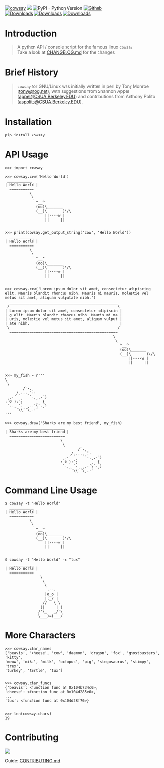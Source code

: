
[![cowsay](https://github.com/VaasuDevanS/cowsay-python/actions/workflows/cowsay.yaml/badge.svg?branch=main)](https://github.com/VaasuDevanS/cowsay-python/actions/workflows/cowsay.yaml)
![](https://img.shields.io/badge/Latest%20Release-Sep%2008,%202023-blue)
![PyPI - Python Version](https://img.shields.io/pypi/pyversions/cowsay)
[![Github](https://img.shields.io/badge/github-cowsay--python-blue)](https://github.com/VaasuDevanS/cowsay-python)
<br>
[![Downloads](https://static.pepy.tech/badge/cowsay)](https://pepy.tech/project/cowsay)
[![Downloads](https://static.pepy.tech/badge/cowsay/month)](https://pepy.tech/project/cowsay)
[![Downloads](https://static.pepy.tech/badge/cowsay/week)](https://pepy.tech/project/cowsay)


# Introduction

> A python API / console script for the famous linux `cowsay` <br>
> Take a look at [CHANGELOG.md](https://github.com/VaasuDevanS/cowsay-python/blob/main/CHANGELOG.md) for the changes


# Brief History
> `cowsay` for GNU/Linux was initially written in perl by Tony Monroe (tony@nog.net), with suggestions from Shannon Appel (appel@CSUA.Berkeley.EDU) and contributions from Anthony Polito (aspolito@CSUA.Berkeley.EDU).


# Installation
```console
pip install cowsay
```


# API Usage
```
>>> import cowsay

>>> cowsay.cow('Hello World')
 ___________
| Hello World |
  ===========
           \
            \
              ^__^
              (oo)\_______
              (__)\       )\/\
                  ||----w |
                  ||     ||


>>> print(cowsay.get_output_string('cow', 'Hello World'))
  ___________
| Hello World |
  ===========
           \
            \
              ^__^
              (oo)\_______
              (__)\       )\/\
                  ||----w |
                  ||     ||


>>> cowsay.cow('Lorem ipsum dolor sit amet, consectetur adipiscing elit. Mauris blandit rhoncus nibh. Mauris mi mauris, molestie vel metus sit amet, aliquam vulputate nibh.')
  _________________________________________________
 /                                                 \
| Lorem ipsum dolor sit amet, consectetur adipiscin |
| g elit. Mauris blandit rhoncus nibh. Mauris mi ma |
| uris, molestie vel metus sit amet, aliquam vulput |
| ate nibh.                                         |
 \                                                 /
  =================================================
                                                 \
                                                  \
                                                    ^__^
                                                    (oo)\_______
                                                    (__)\       )\/\
                                                        ||----w |
                                                        ||     ||


>>> my_fish = r'''
\
 \  
        /`·.¸
     /¸...¸`:·
 ¸.·´  ¸   `·.¸.·´)
: © ):´;      ¸  {
 `·.¸ `·  ¸.·´\`·¸)
     `\\´´\¸.·´
'''

>>> cowsay.draw('Sharks are my best friend', my_fish)
  _________________________
| Sharks are my best friend |
  =========================
                         \
                          \  
                                 /`·.¸
                              /¸...¸`:·
                          ¸.·´  ¸   `·.¸.·´)
                         : © ):´;      ¸  {
                          `·.¸ `·  ¸.·´\`·¸)
                              `\\´´\¸.·´
```


# Command Line Usage
```
$ cowsay -t "Hello World"
  ___________
| Hello World |
  ===========
           \
            \
              ^__^
              (oo)\_______
              (__)\       )\/\
                  ||----w |
                  ||     ||


$ cowsay -t "Hello World" -c "tux"
  ___________
| Hello World |
  ===========
                \
                 \
                  \
                   .--.
                  |o_o |
                  |:_/ |
                 //   \ \
                (|     | )
               /'\_   _/`\
               \___)=(___/
```


# More Characters
```console
>>> cowsay.char_names
['beavis', 'cheese', 'cow', 'daemon', 'dragon', 'fox', 'ghostbusters', 'kitty',
'meow', 'miki', 'milk', 'octopus', 'pig', 'stegosaurus', 'stimpy', 'trex', 
'turkey', 'turtle', 'tux']


>>> cowsay.char_funcs
{'beavis': <function func at 0x104b734c0>, 
'cheese': <function func at 0x104d285e0>, 
...
'tux': <function func at 0x104d28f70>}


>>> len(cowsay.chars)
19
```

# Contributing
<a href="https://github.com/VaasuDevanS/cowsay-python/graphs/contributors">
  <img src="https://contrib.rocks/image?repo=VaasuDevanS/cowsay-python&columns=5" />
</a>

Guide: [CONTRIBUTING.md](https://github.com/VaasuDevanS/cowsay-python/blob/main/CONTRIBUTING.md)
